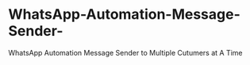 # WhatsApp-Automation-Message-Sender-
WhatsApp Automation Message Sender to Multiple Cutumers at A Time
